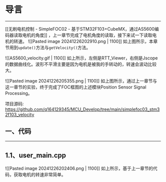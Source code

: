 # 导言
---
[[无刷电机控制 - SimpleFOC02 - 基于STM32F103+CubeMX，通过AS5600编码器读取电机的角度]] ，上一章节完成了电机角度的读取，接下来试一下读取电机的转速。
![[Pasted image 20241226202910.png | 1100]]
如上图所示，本章节用到`update()`方法与`getVelocity()`方法。

![[AS5600_velocity.gif | 1100]]
如上所示，左侧是RTT_Viewer，右侧是Jscope的数据曲线化。波形不平滑主要是因为电机是被我的手转动的，转速会波动比较大。

![[Pasted image 20241226205355.png | 1100]]
如上图所示，通过上一章节与这一章节的实验，终于完成了FOC框图的上述模块Position Sensor Signal Processing。

项目源码: https://github.com/q164129345/MCU_Develop/tree/main/simplefoc03_stm32f103_velocity
## 一、代码
---
## 1.1、user_main.cpp
![[Pasted image 20241226202406.png | 1100]]
如上所示，基于上一章节的代码，获取电机的转速非常简单。

